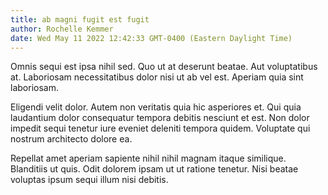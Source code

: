 ```yaml
---
title: ab magni fugit est fugit
author: Rochelle Kemmer
date: Wed May 11 2022 12:42:33 GMT-0400 (Eastern Daylight Time)
---
```

Omnis sequi est ipsa nihil sed. Quo ut at deserunt beatae. Aut voluptatibus at. Laboriosam necessitatibus dolor nisi ut ab vel est. Aperiam quia sint laboriosam.

 Eligendi velit dolor. Autem non veritatis quia hic asperiores et. Qui quia laudantium dolor consequatur tempora debitis nesciunt et est. Non dolor impedit sequi tenetur iure eveniet deleniti tempora quidem. Voluptate qui nostrum architecto dolore ea.

 Repellat amet aperiam sapiente nihil nihil magnam itaque similique. Blanditiis ut quis. Odit dolorem ipsam ut ut ratione tenetur. Nisi beatae voluptas ipsum sequi illum nisi debitis.